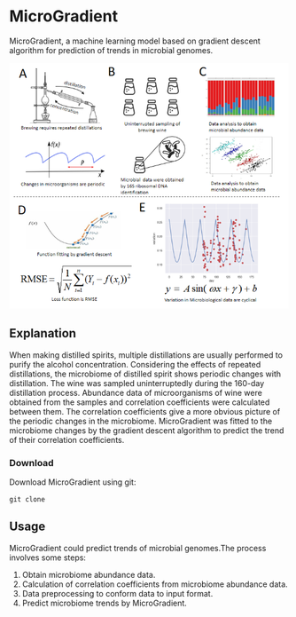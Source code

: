 # MicroGradient

MicroGradient, a machine learning model based on gradient descent algorithm for prediction of trends in microbial genomes.

![Figure1](images/figure1.png?raw=true "figure1")
## Explanation
When making distilled spirits, multiple distillations are usually performed to purify the alcohol concentration. Considering the effects of repeated distillations, the microbiome of distilled spirit shows periodic changes with distillation.
The wine was sampled uninterruptedly during the 160-day distillation process. Abundance data of microorganisms of wine were obtained from the samples and correlation coefficients were calculated between them. The correlation coefficients give a more obvious picture of the periodic changes in the microbiome.
MicroGradient was fitted to the microbiome changes by the gradient descent algorithm to predict the trend of their correlation coefficients.

### Download
Download MicroGradient using git:
```shell
git clone 
```

## Usage
MicroGradient could predict trends of microbial genomes.The process involves some steps:

1. Obtain microbiome abundance data.
2. Calculation of correlation coefficients from microbiome abundance data.
3. Data preprocessing to conform data to input format.
4. Predict microbiome trends by MicroGradient.




